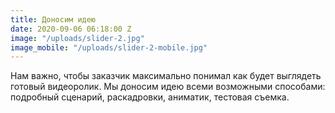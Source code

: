 ```yaml
---
title: Доносим идею
date: 2020-09-06 06:18:00 Z
image: "/uploads/slider-2.jpg"
image_mobile: "/uploads/slider-2-mobile.jpg"
---
```


Нам важно, чтобы заказчик максимально понимал как будет выглядеть готовый видеоролик. 
Мы доносим идею всеми возможными способами: подробный сценарий, раскадровки, аниматик, тестовая съемка.